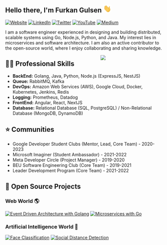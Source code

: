 <h2> Hello there, I'm Furkan Gulsen <img src="https://raw.githubusercontent.com/ABSphreak/ABSphreak/master/gifs/Hi.gif" height="25px"></h2>

[
![Website](https://img.shields.io/badge/Website-CC5500?style=for-the-badge&logo=&logoColor=white)](http://furkangulsen.com/) [ ![LinkedIn](https://img.shields.io/badge/LinkedIn-4682B4?style=for-the-badge&logo=linkedin&logoColor=white)](https://www.linkedin.com/in/muhammed-furkan-gulsen) [![Twitter](https://img.shields.io/badge/Twitter-1E90FF?style=for-the-badge&logo=twitter&logoColor=white)](https://twitter.com/furkangulsenn) [![YouTube](https://img.shields.io/badge/YouTube-B22222?style=for-the-badge&logo=youtube&logoColor=white)](https://www.youtube.com/c/FurkanGulsen) [![Medium](https://img.shields.io/badge/Medium-555555?style=for-the-badge&logo=medium&logoColor=white)](https://medium.com/@furkangulsen)

I am a software engineer experienced in designing and building distributed, scalable systems using Go, Node.js, Python, and Java. My interest lies in microservices and software architecture. I am also an active contributor to the open-source world, where I enjoy collaborating and sharing knowledge. 

<img align="right" src="https://camo.githubusercontent.com/97d0c0c4209208d8ec9573c7e213e05872a9f59b703868647b559b77af601cc6/68747470733a2f2f692e70696e696d672e636f6d2f6f726967696e616c732f65382f66342f35332f65386634353334363961336563393765636433353464663436356437333931332e676966" width='200'/> 

## 👨‍💻 Professional Skills

-  **BackEnd:**  Golang, Java, Python, Node.js (ExpressJS, NestJS)
-  **Queue:**  RabbitMQ, Kafka
-  **DevOps:**  Amazon Web Services (AWS), Google Cloud, Docker, Kubernetes, Jenkins, Redis
-  **Logging:**  Prometheus, Datadog
-  **FrontEnd:**  Angular, React, NextJS
-  **Database:** Relational Database (SQL, PostgreSQL) / Non-Relational Database (MongoDB, DynamoDB)

## ⭐️ Communities 

- Google Developer Student Clubs (Mentor, Lead, Core Team) - 2020-2023
- Microsoft Imaginer (Student Ambassador) - 2021-2022
- Meta Developer Circle (Project Manager) - 2019-2020
- BEU Software Engineering Club (Core Team) - 2019-2021 
- Leader Development Program (Core Team) - 2021-2022


## 🥷 Open Source Projects

### Web World 🌎

[![Event Driven Architecture with Golang](https://github-readme-stats.vercel.app/api/pin/?username=Furkan-Gulsen&repo=Event-Driven-Architecture-with-Golang&theme=dracula)](https://github.com/Furkan-Gulsen/Event-Driven-Architecture-with-Golang)
[![Microservices with Go](https://github-readme-stats.vercel.app/api/pin/?username=Furkan-Gulsen&repo=microservices-with-go&theme=dracula)]([https://github.com/Furkan-Gulsen/microservices-with-go](https://github.com/Furkan-Gulsen/microservices-with-go)https://github.com/Furkan-Gulsen/microservices-with-go)

### Artificial Intelligence World 🤖

[![Face Classification](https://github-readme-stats.vercel.app/api/pin/?username=Furkan-Gulsen&repo=face-classification&theme=dracula)](https://github.com/Furkan-Gulsen/face-classification)
[![Social Distance Detection](https://github-readme-stats.vercel.app/api/pin/?username=Furkan-Gulsen&repo=social-distance-detection&theme=dracula)](https://github.com/Furkan-Gulsen/social-distance-detection)
